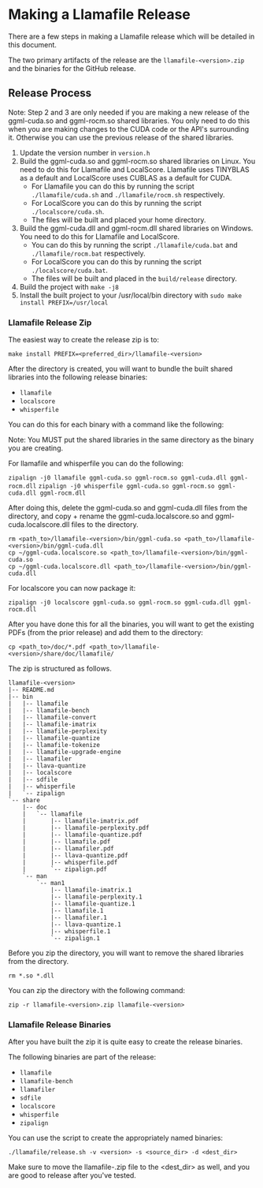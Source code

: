 # Making a Llamafile Release

There are a few steps in making a Llamafile release which will be detailed in this document.

The two primary artifacts of the release are the `llamafile-<version>.zip` and the binaries for the GitHub release.

## Release Process

Note: Step 2 and 3 are only needed if you are making a new release of the ggml-cuda.so and ggml-rocm.so shared libraries. You only need to do this when you are making changes to the CUDA code or the API's surrounding it. Otherwise you can use the previous release of the shared libraries.

1. Update the version number in `version.h`
2. Build the ggml-cuda.so and ggml-rocm.so shared libraries on Linux. You need to do this for Llamafile and LocalScore. Llamafile uses TINYBLAS as a default and LocalScore uses CUBLAS as a default for CUDA.
    - For Llamafile you can do this by running the script `./llamafile/cuda.sh` and `./llamafile/rocm.sh` respectively.
    - For LocalScore you can do this by running the script `./localscore/cuda.sh`.
    - The files will be built and placed your home directory.
3. Build the ggml-cuda.dll and ggml-rocm.dll shared libraries on Windows. You need to do this for Llamafile and LocalScore.
    - You can do this by running the script `./llamafile/cuda.bat` and `./llamafile/rocm.bat` respectively.
    - For LocalScore you can do this by running the script `./localscore/cuda.bat`.
    - The files will be built and placed in the `build/release` directory.
4. Build the project with `make -j8`
5. Install the built project to your /usr/local/bin directory with `sudo make install PREFIX=/usr/local`

### Llamafile Release Zip

The easiest way to create the release zip is to:

`make install PREFIX=<preferred_dir>/llamafile-<version>`

After the directory is created, you will want to bundle the built shared libraries into the following release binaries:

- `llamafile`
- `localscore`
- `whisperfile`

You can do this for each binary with a command like the following:

Note: You MUST put the shared libraries in the same directory as the binary you are creating.

For llamafile and whisperfile you can do the following:

`zipalign -j0 llamafile ggml-cuda.so ggml-rocm.so ggml-cuda.dll ggml-rocm.dll`
`zipalign -j0 whisperfile ggml-cuda.so ggml-rocm.so ggml-cuda.dll ggml-rocm.dll`

After doing this, delete the ggml-cuda.so and ggml-cuda.dll files from the directory, and copy + rename the ggml-cuda.localscore.so and ggml-cuda.localscore.dll files to the directory.

```
rm <path_to>/llamafile-<version>/bin/ggml-cuda.so <path_to>/llamafile-<version>/bin/ggml-cuda.dll
cp ~/ggml-cuda.localscore.so <path_to>/llamafile-<version>/bin/ggml-cuda.so
cp ~/ggml-cuda.localscore.dll <path_to>/llamafile-<version>/bin/ggml-cuda.dll
```

For localscore you can now package it:

`zipalign -j0 localscore ggml-cuda.so ggml-rocm.so ggml-cuda.dll ggml-rocm.dll`

After you have done this for all the binaries, you will want to get the existing PDFs (from the prior release) and add them to the directory:

`cp <path_to>/doc/*.pdf <path_to>/llamafile-<version>/share/doc/llamafile/`

The zip is structured as follows.

```
llamafile-<version>
|-- README.md
|-- bin
|   |-- llamafile
|   |-- llamafile-bench
|   |-- llamafile-convert
|   |-- llamafile-imatrix
|   |-- llamafile-perplexity
|   |-- llamafile-quantize
|   |-- llamafile-tokenize
|   |-- llamafile-upgrade-engine
|   |-- llamafiler
|   |-- llava-quantize
|   |-- localscore
|   |-- sdfile
|   |-- whisperfile
|   `-- zipalign
`-- share
    |-- doc
    |   `-- llamafile
    |       |-- llamafile-imatrix.pdf
    |       |-- llamafile-perplexity.pdf
    |       |-- llamafile-quantize.pdf
    |       |-- llamafile.pdf
    |       |-- llamafiler.pdf
    |       |-- llava-quantize.pdf
    |       |-- whisperfile.pdf
    |       `-- zipalign.pdf
    `-- man
        `-- man1
            |-- llamafile-imatrix.1
            |-- llamafile-perplexity.1
            |-- llamafile-quantize.1
            |-- llamafile.1
            |-- llamafiler.1
            |-- llava-quantize.1
            |-- whisperfile.1
            `-- zipalign.1
```

Before you zip the directory, you will want to remove the shared libraries from the directory.

`rm *.so *.dll`

You can zip the directory with the following command:

`zip -r llamafile-<version>.zip llamafile-<version>`

### Llamafile Release Binaries

After you have built the zip it is quite easy to create the release binaries.

The following binaries are part of the release:

- `llamafile`
- `llamafile-bench`
- `llamafiler`
- `sdfile`
- `localscore`
- `whisperfile`
- `zipalign`

You can use the script to create the appropriately named binaries:

`./llamafile/release.sh -v <version> -s <source_dir> -d <dest_dir>`

Make sure to move the llamafile-<version>.zip file to the <dest_dir> as well, and you are good to release after you've tested.